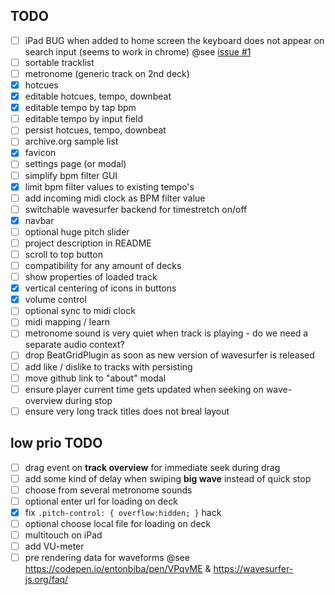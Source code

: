 
## TODO
  - [ ] iPad BUG when added to home screen the keyboard does not appear on search input (seems to work in chrome) @see [issue #1](https://github.com/othmar52/instrupella/issues/1)
  - [ ] sortable tracklist
  - [ ] metronome (generic track on 2nd deck)
  - [x] hotcues
  - [x] editable hotcues, tempo, downbeat
  - [x] editable tempo by tap bpm
  - [ ] editable tempo by input field
  - [ ] persist hotcues, tempo, downbeat
  - [ ] archive.org sample list
  - [x] favicon
  - [ ] settings page (or modal)
  - [ ] simplify bpm filter GUI
  - [x] limit bpm filter values to existing tempo's
  - [ ] add incoming midi clock as BPM filter value
  - [ ] switchable wavesurfer backend for timestretch on/off
  - [x] navbar
  - [ ] optional huge pitch slider
  - [ ] project description in README
  - [ ] scroll to top button
  - [ ] compatibility for any amount of decks
  - [ ] show properties of loaded track
  - [x] vertical centering of icons in buttons
  - [x] volume control
  - [ ] optional sync to midi clock
  - [ ] midi mapping / learn
  - [ ] metronome sound is very quiet when track is playing - do we need a separate audio context?
  - [ ] drop BeatGridPlugin as soon as new version of wavesurfer is released
  - [ ] add like / dislike to tracks with persisting
  - [ ] move github link to "about" modal
  - [ ] ensure player current time gets updated when seeking on wave-overview during stop
  - [ ] ensure very long track titles does not breal layout

## low prio TODO
  - [ ] drag event on **track overview** for immediate seek during drag
  - [ ] add some kind of delay when swiping **big wave** instead of quick stop
  - [ ] choose from several metronome sounds
  - [ ] optional enter url for loading on deck
  - [x] fix `.pitch-control: { overflow:hidden; }` hack
  - [ ] optional choose local file for loading on deck
  - [ ] multitouch on iPad
  - [ ] add VU-meter
  - [ ] pre rendering data for waveforms @see https://codepen.io/entonbiba/pen/VPqvME & https://wavesurfer-js.org/faq/